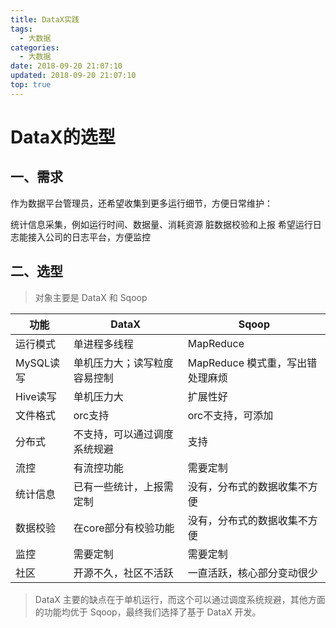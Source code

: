 ```yaml
---
title: DataX实践
tags:
  - 大数据
categories:
  - 大数据
date: 2018-09-20 21:07:10
updated: 2018-09-20 21:07:10
top: true
---
```


# DataX的选型

## 一、需求

作为数据平台管理员，还希望收集到更多运行细节，方便日常维护：

统计信息采集，例如运行时间、数据量、消耗资源
脏数据校验和上报
希望运行日志能接入公司的日志平台，方便监控

## 二、选型

> 对象主要是 DataX 和 Sqoop

功能 | DataX | Sqoop
---|--- |--- 
运行模式 | 单进程多线程 | MapReduce
MySQL读写 | 单机压力大；读写粒度容易控制 | MapReduce 模式重，写出错处理麻烦
Hive读写 | 单机压力大 | 扩展性好
文件格式 | orc支持 | orc不支持，可添加
分布式 | 不支持，可以通过调度系统规避 | 支持
流控 | 有流控功能 | 需要定制
统计信息 | 已有一些统计，上报需定制 | 没有，分布式的数据收集不方便
数据校验 | 在core部分有校验功能 | 没有，分布式的数据收集不方便
监控 | 需要定制 | 需要定制
社区 | 开源不久，社区不活跃 | 一直活跃，核心部分变动很少

> DataX 主要的缺点在于单机运行，而这个可以通过调度系统规避，其他方面的功能均优于 Sqoop，最终我们选择了基于 DataX 开发。























































































